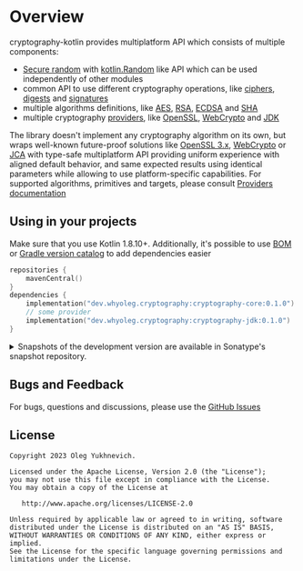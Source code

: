 # Overview

cryptography-kotlin provides multiplatform API which consists of multiple components:

* [Secure random][Secure random] with [kotlin.Random][kotlin.Random] like API which can be used independently of other modules
* common API to use different cryptography operations, like [ciphers][ciphers], [digests][digests] and [signatures][signatures]
* multiple algorithms definitions, like [AES][AES], [RSA][RSA], [ECDSA][ECDSA] and [SHA][SHA]
* multiple cryptography [providers][providers], like [OpenSSL][OpenSSL], [WebCrypto][WebCrypto] and [JDK][JDK]

The library doesn't implement any cryptography algorithm on its own, but wraps well-known future-proof solutions
like [OpenSSL 3.x](https://www.openssl.org), [WebCrypto](https://developer.mozilla.org/en-US/docs/Web/API/Web_Crypto_API)
or [JCA](https://docs.oracle.com/en/java/javase/17/security/java-cryptography-architecture-jca-reference-guide.html)
with type-safe multiplatform API providing uniform experience with aligned default behavior,
and same expected results using identical parameters while allowing to use platform-specific capabilities.
For supported algorithms, primitives and targets, please consult [Providers documentation][providers]

## Using in your projects

Make sure that you use Kotlin 1.8.10+.
Additionally, it's possible to use [BOM][BOM] or [Gradle version catalog][Gradle version catalog] to add dependencies easier

```kotlin
repositories {
    mavenCentral()
}
dependencies {
    implementation("dev.whyoleg.cryptography:cryptography-core:0.1.0")
    // some provider
    implementation("dev.whyoleg.cryptography:cryptography-jdk:0.1.0")
}
```

<details>
<summary>Snapshots of the development version are available in Sonatype's snapshot repository.</summary>
<p>

```kotlin
repositories {
    maven("https://s01.oss.sonatype.org/content/repositories/snapshots/")
}
dependencies {
    implementation("dev.whyoleg.cryptography:cryptography-core:0.2.0-SNAPSHOT")
    // some provider
    implementation("dev.whyoleg.cryptography:cryptography-jdk:0.2.0-SNAPSHOT")
}
```

</p>
</details>

## Bugs and Feedback

For bugs, questions and discussions, please use the [GitHub Issues](https://github.com/whyoleg/cryptography-kotlin/issues)

## License

    Copyright 2023 Oleg Yukhnevich.

    Licensed under the Apache License, Version 2.0 (the "License");
    you may not use this file except in compliance with the License.
    You may obtain a copy of the License at

       http://www.apache.org/licenses/LICENSE-2.0

    Unless required by applicable law or agreed to in writing, software
    distributed under the License is distributed on an "AS IS" BASIS,
    WITHOUT WARRANTIES OR CONDITIONS OF ANY KIND, either express or implied.
    See the License for the specific language governing permissions and
    limitations under the License.

[Secure random]: https://whyoleg.github.io/cryptography-kotlin/modules/cryptography-random

[kotlin.Random]: https://kotlinlang.org/api/latest/jvm/stdlib/kotlin.random/-random/

[ciphers]: https://whyoleg.github.io/cryptography-kotlin/api/cryptography-core/dev.whyoleg.cryptography.operations.cipher/index.html

[digests]: https://whyoleg.github.io/cryptography-kotlin/api/cryptography-core/dev.whyoleg.cryptography.operations.hash/index.html

[signatures]: https://whyoleg.github.io/cryptography-kotlin/api/cryptography-core/dev.whyoleg.cryptography.operations.signature/index.html

[AES]: https://whyoleg.github.io/cryptography-kotlin/api/cryptography-core/dev.whyoleg.cryptography.algorithms.symmetric/-a-e-s/index.html

[RSA]: https://whyoleg.github.io/cryptography-kotlin/api/cryptography-core/dev.whyoleg.cryptography.algorithms.asymmetric/-r-s-a/index.html

[ECDSA]: https://whyoleg.github.io/cryptography-kotlin/api/cryptography-core/dev.whyoleg.cryptography.algorithms.asymmetric/-e-c-d-s-a/index.html

[SHA]: https://whyoleg.github.io/cryptography-kotlin/api/cryptography-core/dev.whyoleg.cryptography.algorithms.digest/index.html

[providers]: https://whyoleg.github.io/cryptography-kotlin/providers/

[OpenSSL]: https://whyoleg.github.io/cryptography-kotlin/modules/cryptography-openssl3/

[WebCrypto]: https://whyoleg.github.io/cryptography-kotlin/modules/cryptography-webcrypto/

[JDK]: https://whyoleg.github.io/cryptography-kotlin/modules/cryptography-jdk/

[BOM]: https://whyoleg.github.io/cryptography-kotlin/bom/

[Gradle version catalog]: https://whyoleg.github.io/cryptography-kotlin/gradle-version-catalog/
